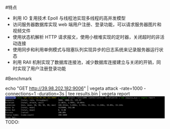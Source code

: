 #特点

- 利用 IO 复用技术 Epoll 与线程池实现多线程的高并发模型
- 访问服务器数据库实现 web 端用户注册、登录功能，可以请求服务器图片和视频文件
- 使用状态机解析 HTTP 请求报文，使用小根堆实现的定时器，关闭超时的非活动连接
- 使用同步和利用单例模式与阻塞队列实现异步的日志系统来记录服务器运行状态
- 利用 RAII 机制实现了数据库连接池，减少数据库连接建立与关闭的开销，同时实现了用户注册登录功能

#Benchmark

echo "GET http://39.98.202.182:9006" | vegeta attack -rate=1000 -connections=1 -duration=3s | tee results.bin | vegeta report
![alt text](image.png)
TODO: 
